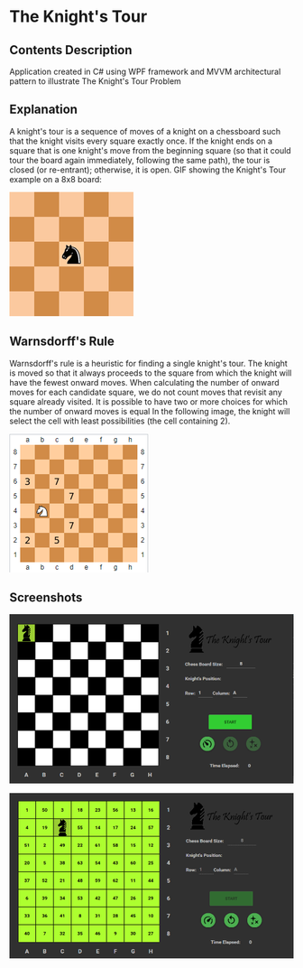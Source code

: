 # The Knight's Tour
## Contents Description
Application created in C# using WPF framework and MVVM architectural pattern to illustrate The Knight's Tour Problem

## Explanation
A knight's tour is a sequence of moves of a knight on a chessboard such that the knight visits every square exactly once. If the knight ends on a square that is one knight's move from the beginning square (so that it could tour the board again immediately, following the same path), the tour is closed (or re-entrant); otherwise, it is open.
GIF showing the Knight's Tour example on a 8x8 board:

![Knights Tour Gif](https://github.com/Paul7aa/KnightsTour/blob/main/githubimages/Knights-Tour-Animation.gif)

## Warnsdorff's Rule
Warnsdorff's rule is a heuristic for finding a single knight's tour. The knight is moved so that it always proceeds to the square from which the knight will have the fewest onward moves. When calculating the number of onward moves for each candidate square, we do not count moves that revisit any square already visited. It is possible to have two or more choices for which the number of onward moves is equal
In the following image, the knight will select the cell with least possibilities (the cell containing 2).

![Warnsdorffs Rule png](https://github.com/Paul7aa/KnightsTour/blob/main/githubimages/WarnsdorffsRule.png)

## Screenshots

![Screenshot 1](/githubimages/Screenshot1.png)

![Screenshot 2](/githubimages/Screenshot2.png)
